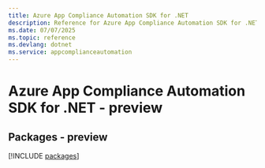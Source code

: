 ```yaml
---
title: Azure App Compliance Automation SDK for .NET
description: Reference for Azure App Compliance Automation SDK for .NET
ms.date: 07/07/2025
ms.topic: reference
ms.devlang: dotnet
ms.service: appcomplianceautomation
---
```

# Azure App Compliance Automation SDK for .NET - preview
## Packages - preview
[!INCLUDE [packages](app-compliance-automation-index.md)]